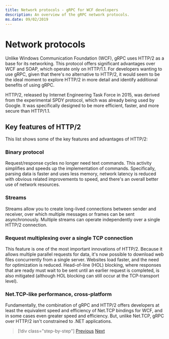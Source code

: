 ```yaml
---
title: Network protocols - gRPC for WCF developers
description: An overview of the gRPC network protocols.
ms.date: 09/02/2019
---
```


# Network protocols

Unlike Windows Communication Foundation (WCF), gRPC uses HTTP/2 as a base for its networking. This protocol offers significant advantages over WCF and SOAP, which operate only on HTTP/1.1. For developers wanting to use gRPC, given that there's no alternative to HTTP/2, it would seem to be the ideal moment to explore HTTP/2 in more detail and identify additional benefits of using gRPC.

HTTP/2, released by Internet Engineering Task Force in 2015, was derived from the experimental SPDY protocol, which was already being used by Google. It was specifically designed to be more efficient, faster, and more secure than HTTP/1.1.

## Key features of HTTP/2

This list shows some of the key features and advantages of HTTP/2:

### Binary protocol

Request/response cycles no longer need text commands. This activity simplifies and speeds up the implementation of commands. Specifically, parsing data is faster and uses less memory, network latency is reduced with obvious related improvements to speed, and there's an overall better use of network resources.

### Streams

Streams allow you to create long-lived connections between sender and receiver, over which multiple messages or frames can be sent asynchronously. Multiple streams can operate independently over a single HTTP/2 connection.

### Request multiplexing over a single TCP connection

This feature is one of the most important innovations of HTTP/2. Because it allows multiple parallel requests for data, it's now possible to download web files concurrently from a single server. Websites load faster, and the need for optimization is reduced. Head-of-line (HOL) blocking, where responses that are ready must wait to be sent until an earlier request is completed, is also mitigated (although HOL blocking can still occur at the TCP-transport level).

### Net.TCP-like performance, cross-platform

Fundamentally, the combination of gRPC and HTTP/2 offers developers at least the equivalent speed and efficiency of Net.TCP bindings for WCF, and in some cases even greater speed and efficiency. But, unlike Net.TCP, gRPC over HTTP/2 isn't constrained to .NET applications.

>[!div class="step-by-step"]
>[Previous](interface-definition-language.md)
>[Next](why-grpc.md)
